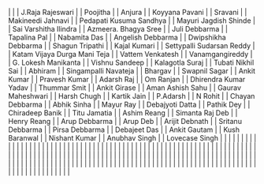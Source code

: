 |  |
| J.Raja Rajeswari |
| Poojitha |
| Anjura |
| Koyyana Pavani |
| Sravani |
| Makineedi Jahnavi |
| Pedapati Kusuma Sandhya |
| Mayuri Jagdish Shinde |
| Sai Varshitha Ilindra |
| Azmeera. Bhagya Sree |
| Juli Debbarma |
| Tapalina Pal |
| Nabamita Das |
| Angelish Debbarma |
| Dwipshikha Debbarma |
| Shagun Tripathi |
| Kajal Kumari |
| Settypalli Sudarsan Reddy |
| Katam Vijaya Durga Mani Teja |
| Vattem Venkatesh |
| Vanamgangireddy |
| G. Lokesh Manikanta |
| Vishnu Sandeep |
| Kalagotla Suraj |
| Tubati Nikhil Sai |
| Abhiram |
| Singampalli Navateja |
| Bhargav |
| Swapnil Sagar |
| Ankit Kumar |
| Pravesh Kumar |
| Adarsh Raj |
| Om Ranjan |
| Dhirendra Kumar Yadav |
| Thummar Smit |
| Ankit Girase |
| Aman Ashish Sahu |
| Gaurav Maheshwari |
| Harsh Chugh |
| Kartik Jain |
| P.Adarsh |
| N Rohit |
| Chayan Debbarma |
| Abhik Sinha |
| Mayur Ray |
| Debajyoti Datta |
| Pathik Dey |
| Chiradeep Banik |
| Titu Jamatia |
| Ashim Reang |
| Simanta Raj Deb |
| Henry Reang |
| Arup Debbarma |
| Arup Deb |
| Arijit Debnath |
| Sritanu Debbarma |
| Pirsa Debbarma |
| Debajeet Das |
| Ankit Gautam |
| Kush Baranwal |
| Nishant Kumar |
| Anubhav Singh |
| Lovecase Singh |
|  |
|  |
|  |
|  |
|  |
|  |
|  |
|  |
|  |
|  |
|  |
|  |
|  |
|  |
|  |
|  |
|  |
|  |
|  |
|  |
|  |
|  |
|  |
|  |
|  |
|  |
|  |
|  |
|  |
|  |
|  |
|  |
|  |
|  |
|  |
|  |
|  |
|  |
|  |
|  |
|  |
|  |
|  |
|  |
|  |
|  |
|  |
|  |
|  |
|  |
|  |
|  |
|  |
|  |
|  |
|  |
|  |
|  |
|  |
|  |
|  |
|  |
|  |
|  |
|  |
|  |
|  |
|  |
|  |
|  |
|  |
|  |
|  |
|  |
|  |
|  |
|  |
|  |
|  |
|  |
|  |
|  |
|  |
|  |
|  |
|  |
|  |
|  |
|  |
|  |
|  |
|  |
|  |
|  |
|  |
|  |
|  |
|  |
|  |
|  |
